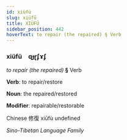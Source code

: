 ```yaml
---
id: xiüfü
slug: xiüfü
title: XİÜFÜ
sidebar_position: 442
hoverText: to repair (the repaired) § Verb
---
```


### xiüfü&emsp;<span kind="abugida">ɋɟɽʄɤʄ</span>

*to repair (the repaired)* **§** Verb

**Verb**: to repair/restore

**Noun**: the repaired/restored

**Modifier**: repairable/restorable

Chinese 修復 xiūfù undefined

*Sino-Tibetan Language Family*
